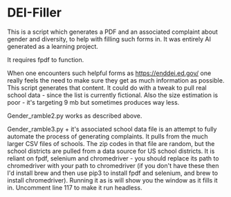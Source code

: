 # DEI-Filler
This is a script which generates a PDF and an associated complaint about gender and diversity, to help with filling such forms in. It was entirely AI generated as a learning project.

It requires fpdf to function.

When one encounters such helpful forms as https://enddei.ed.gov/ one really feels the need to make sure they get as much information as possible. This script generates that content. It could do with a tweak to pull real school data - since the list is currently fictional. Also the size estimation is poor - it's targeting 9 mb but sometimes produces way less.

Gender_ramble2.py works as described above.

Gender_ramble3.py + it's associated school data file is an attempt to fully automate the process of generating complaints. It pulls from the much larger CSV files of schools. The zip codes in that file are random, but the school districts are pulled from a data source for US school districts. It is reliant on fpdf, selenium and chromedriver - you should replace its path to chromedriver with your path to chromedriver (if you don't have these then I'd install brew and then use pip3 to install fpdf and selenium, and brew to install chromedriver). Running it as is will show you the window as it fills it in. Uncomment line 117 to make it run headless.
